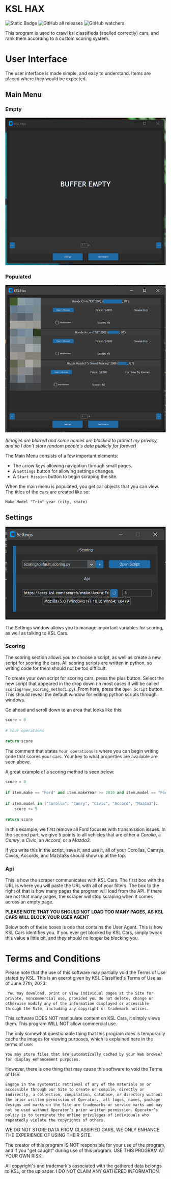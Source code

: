 # KSL HAX
![Static Badge](https://img.shields.io/badge/version-1.1.1-blue)
![GitHub all releases](https://img.shields.io/github/downloads/DragonOfShuu/KSLHax/total)
![GitHub watchers](https://img.shields.io/github/watchers/DragonOfShuu/KSLHax)

This program is used to crawl ksl classifieds (spelled correctly) cars, and
rank them according to a custom scoring system. 

# User Interface
The user interface is made simple, and easy to understand. Items are placed where they would be expected.
## Main Menu
### Empty
![Main menu](assets/readme_images/MainPageBufferEmpty.png)
### Populated
![Main menu populated](assets\readme_images\MainPagePopulated.png)

*(Images are blurred and some names are blocked to protect my privacy, and so I don't store random people's data publicly for forever)*

The Main Menu consists of a few important elements:
 - The arrow keys allowing navigation through small pages.
 - A `Settings` button for allowing settings changes.
 - A `Start Mission` button to begin scraping the site.

When the main menu is populated, you get car objects that you can view. The titles of the cars are created like so:
```
Make Model "Trim" year (city, state)
```

## Settings
![Settings window](assets\readme_images\SettingsWindow.png)

The Settings window allows you to manage important variables for scoring, as well as talking to KSL Cars.

### Scoring
The scoring section allows you to choose a script, as well as create a new script for scoring the cars. All scoring scripts are written in python, so writing code for them should not be too difficult.

To create your own script for scoring cars, press the plus button. Select the new script that appeared in the drop down (in most cases it will be called `scoring/new_scoring_method1.py`). From here, press the `Open Script` button. This should reveal the default window for editing python scripts through windows.

Go ahead and scroll down to an area that looks like this:

```python
score = 0

# Your operations

return score
```

The comment that states `Your operations` is where you can begin writing code that scores your cars. Your key to what properties are available are seen above.

A great example of a scoring method is seen below:
```python
score = 0

if item.make == "Ford" and item.makeYear >= 2010 and item.model == "Focus": return

if item.model in ["Corolla", "Camry", "Civic", "Accord", "Mazda3"]:
    score += 5

return score
```

In this example, we first remove all Ford focuses with transmission issues. In the second part, we give 5 points to all vehicles that are either a *Corolla*, a *Camry*, a *Civic*, an *Accord*, or a *Mazda3*.

If you write this in the script, save it, and use it, all of your Corollas, Camrys, Civics, Accords, and Mazda3s should show up at the top.

### Api

This is how the scraper communicates with KSL Cars. The first box with the URL is where you will paste the URL with all of your filters. The box to the right of that is how many pages the program will load from the API. If there are not that many pages, the scraper will stop scraping when it comes across an empty page.

**PLEASE NOTE THAT YOU SHOULD NOT LOAD TOO MANY PAGES, AS KSL CARS WILL BLOCK YOUR USER AGENT**

Below both of these boxes is one that contains the User Agent. This is how KSL Cars identifies you. If you ever get blocked by KSL Cars, simply tweak this value a little bit, and they should no longer be blocking you.

# Terms and Conditions

Please note that the use of this software may partially void the Terms of Use stated by KSL. This is an exerpt given by KSL Classified's Terms of Use as of June 27th, 2023:

```
 You may download, print or view individual pages at the Site for private, noncommercial use, provided you do not delete, change or otherwise modify any of the information displayed or accessible through the Site, including any copyright or trademark notices.
 ```

 This software DOES NOT manipulate content on KSL Cars, it simply views them. This program WILL NOT allow commercial use.

 The only somewhat questionable thing that this program does is temporarily cache the images for viewing purposes, which is explained here in the terms of use:

 ```
 You may store files that are automatically cached by your Web browser for display enhancement purposes.
 ```

 However, there is one thing that may cause this software to void the Terms of Use:

 ```
 Engage in the systematic retrieval of any of the materials on or accessible through our Site to create or compile, directly or indirectly, a collection, compilation, database, or directory without the prior written permission of Operator., all logos, names, package designs and marks on the Site are trademarks or service marks and may not be used without Operator’s prior written permission. Operator’s policy is to terminate the online privileges of individuals who repeatedly violate the copyrights of others.
 ```

 WE DO NOT STORE DATA FROM CLASSIFIED CARS, WE ONLY ENHANCE THE EXPERIENCE OF USING THEIR SITE.

 The creator of this program IS NOT responsible for your use of the program, and if you "get caught" during use of this program. USE THIS PROGRAM AT YOUR OWN RISK. 

 All copyright's and trademark's associated with the gathered data belongs to KSL, or the uploader. I DO NOT CLAIM ANY GATHERED INFORMATION.